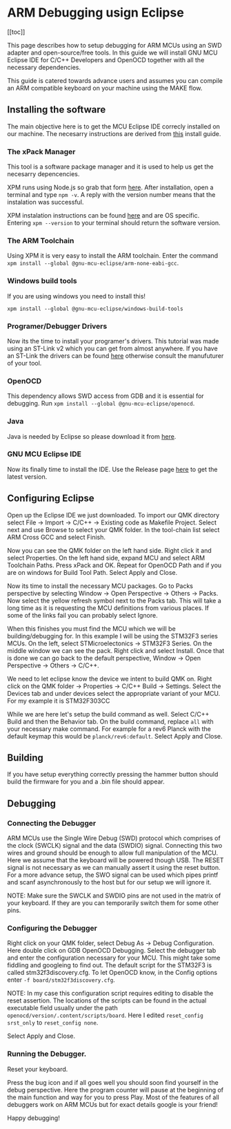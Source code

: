 # ARM Debugging usign Eclipse

[[toc]]

This page describes how to setup debugging for ARM MCUs using an SWD adapter and open-source/free tools. In this guide we will install GNU MCU Eclipse IDE for C/C++ Developers and OpenOCD together with all the necessary dependencies.

This guide is catered towards advance users and assumes you can compile an ARM compatible keyboard on your machine using the MAKE flow.

## Installing the software

The main objective here is to get the MCU Eclipse IDE correcly installed on our machine. The necesarry instructions are derived from [this](https://gnu-mcu-eclipse.github.io/install/) install guide.

### The xPack Manager

This tool is a software package manager and it is used to help us get the necesarry depencencies.

XPM runs using Node.js so grab that form [here](https://nodejs.org/en/). After installation, open a terminal and type `npm -v`. A reply with the version number means that the instalation was successful.

XPM instalation instructions can be found [here](https://www.npmjs.com/package/xpm) and are OS specific. Entering `xpm --version` to your terminal should return the software version.

### The ARM Toolchain

Using XPM it is very easy to install the ARM toolchain. Enter the command `xpm install --global @gnu-mcu-eclipse/arm-none-eabi-gcc`.

### Windows build tools

If you are using windows you need to install this!

`xpm install --global @gnu-mcu-eclipse/windows-build-tools`

### Programer/Debugger Drivers

Now its the time to install your programer's drivers. This tutorial was made using an ST-Link v2 which you can get from almost anywhere.
If you have an ST-Link the drivers can be found [here](https://www.st.com/en/development-tools/stsw-link009.html) otherwise consult the manufuturer of your tool.

### OpenOCD

This dependency allows SWD access from GDB and it is essential for debugging. Run `xpm install --global @gnu-mcu-eclipse/openocd`.

### Java

Java is needed by Eclipse so please download it from [here](https://www.oracle.com/technetwork/java/javase/downloads/index.html).

### GNU MCU Eclipse IDE

Now its finally time to install the IDE. Use the Release page [here](https://github.com/gnu-mcu-eclipse/org.eclipse.epp.packages/releases/) to get the latest version.

## Configuring Eclipse

Open up the Eclipse IDE we just downloaded. To import our QMK directory select File -> Import -> C/C++ -> Existing code as Makefile Project. Select next and use Browse to select your QMK folder. In the tool-chain list select ARM Cross GCC and select Finish.

Now you can see the QMK folder on the left hand side. Right click it and select Properties. On the left hand side, expand MCU and select ARM Toolchain Paths. Press xPack and OK. Repeat for OpenOCD Path  and if you are on windows for Build Tool Path. Select Apply and Close.

Now its time to install the necessary MCU packages. Go to Packs perspective by selecting Window -> Open Perspective -> Others -> Packs. Now select the yellow refresh symbol next to the Packs tab. This will take a long time as it is requesting the MCU definitions from various places. If some of the links fail you can probably select Ignore.

When this finishes you must find the MCU which we will be building/debugging for. In this example I will be using the STM32F3 series MCUs. On the left, select STMicroelectonics -> STM32F3 Series. On the middle window we can see the pack. Right click and select Install. Once that is done we can go back to the default perspective, Window -> Open Perspective -> Others -> C/C++.

We need to let eclipse know the device we intent to build QMK on. Right click on the QMK folder -> Properties -> C/C++ Build -> Settings. Select the Devices tab and under devices select the appropriate variant of your MCU. For my example it is STM32F303CC

While we are here let's setup the build command as well. Select C/C++ Build and then the Behavior tab. On the build command, replace `all` with your necessary make command. For example for a rev6 Planck with the default keymap this would be `planck/rev6:default`. Select Apply and Close.

## Building

If you have setup everything correctly pressing the hammer button should build the firmware for you and a .bin file should appear.

## Debugging

### Connecting the Debugger

ARM MCUs use the Single Wire Debug (SWD) protocol which comprises of the clock (SWCLK) signal and the data (SWDIO) signal. Connecting this two wires and ground should be enough to allow full manipulation of the MCU. Here we assume that the keyboard will be powered though USB. The RESET signal is not necessary as we can manually assert it using the reset button. For a more advance setup, the SWO signal can be used which pipes printf and scanf asynchronously to the host but for our setup we will ignore it.

NOTE: Make sure the SWCLK and SWDIO pins are not used in the matrix of your keyboard. If they are you can temporarily switch them for some other pins.

### Configuring the Debugger

Right click on your QMK folder, select Debug As -> Debug Configuration. Here double click on GDB OpenOCD Debugging. Select the debugger tab and enter the configuration necessary for your MCU. This might take some fiddling and googleing to find out. The default script for the STM32F3 is called stm32f3discovery.cfg. To let OpenOCD know, in the Config options enter `-f board/stm32f3discovery.cfg`.

NOTE: In my case this configuration script requires editing to disable the reset assertion. The locations of the scripts can be found in the actual executable field usually under the path `openocd/version/.content/scripts/board`. Here I edited `reset_config srst_only` to `reset_config none`.

Select Apply and Close.

### Running the Debugger.

Reset your keyboard.

Press the bug icon and if all goes well you should soon find yourself in the debug perspective. Here the program counter will pause at the beginning of the main function and way for you to press Play. Most of the features of all debuggers work on ARM MCUs but for exact details google is your friend!


Happy debugging!
